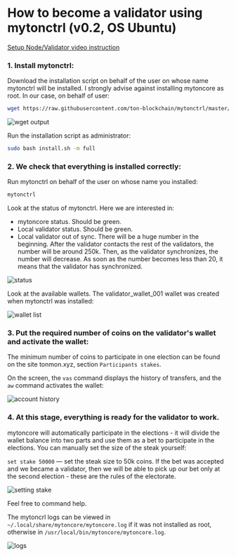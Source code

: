 # How to become a validator using mytonctrl (v0.2, OS Ubuntu)

[Setup Node/Validator video instruction](https://github.com/ton-blockchain/docs/raw/master/docs/nodes/setup_validator.mp4 ':include controls :type=video width=100% height=400px')

### 1. Install mytonctrl:
Download the installation script on behalf of the user on whose name mytonctrl will be installed. I strongly advise against installing mytoncore as root. In our case, on behalf of user:

```sh
wget https://raw.githubusercontent.com/ton-blockchain/mytonctrl/master/scripts/install.sh
```

![wget output](https://raw.githubusercontent.com/ton-blockchain/mytonctrl/master/screens/manual-ubuntu_wget-ls_ru.png)

Run the installation script as administrator:

```sh
sudo bash install.sh -m full
```


### 2. We check that everything is installed correctly:
Run mytonctrl on behalf of the user on whose name you installed:

```sh
mytonctrl
```

Look at the status of mytonctrl. Here we are interested in:

- mytoncore status. Should be green.
- Local validator status. Should be green.
- Local validator out of sync. There will be a huge number in the beginning. After the validator contacts the rest of the validators, the number will be around 250k. Then, as the validator synchronizes, the number will decrease. As soon as the number becomes less than 20, it means that the validator has synchronized.

![status](https://raw.githubusercontent.com/ton-blockchain/mytonctrl/master/screens/mytonctrl-status.png)

Look at the available wallets. The validator_wallet_001 wallet was created when mytonctrl was installed:

![wallet list](https://raw.githubusercontent.com/ton-blockchain/mytonctrl/master/screens/manual-ubuntu_mytonctrl-wl_ru.png)


### 3. Put the required number of coins on the validator's wallet and activate the wallet:
The minimum number of coins to participate in one election can be found on the site tonmon.xyz, section `Participants stakes`.

On the screen, the `vas` command displays the history of transfers, and the `aw` command activates the wallet:

![account history](https://raw.githubusercontent.com/ton-blockchain/mytonctrl/master/screens/manual-ubuntu_mytonctrl-vas-aw_ru.png)


### 4. At this stage, everything is ready for the validator to work.
mytoncore will automatically participate in the elections - it will divide the wallet balance into two parts and use them as a bet to participate in the elections. You can manually set the size of the steak yourself:

`set stake 50000` — set the steak size to 50k coins. If the bet was accepted and we became a validator, then we will be able to pick up our bet only at the second election - these are the rules of the electorate.

![setting stake](https://raw.githubusercontent.com/ton-blockchain/mytonctrl/master/screens/manual-ubuntu_mytonctrl-set_ru.png)

Feel free to command help.

The mytoncrl logs can be viewed in `~/.local/share/mytoncore/mytoncore.log` if it was not installed as root, otherwise in `/usr/local/bin/mytoncore/mytoncore.log`.

![logs](https://raw.githubusercontent.com/ton-blockchain/mytonctrl/master/screens/manual-ubuntu_mytoncore-log.png)

